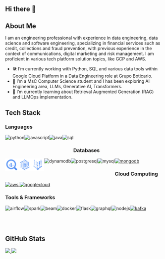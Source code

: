## Hi there 👋

## About Me

I am an engineering professional with experience in data engineering, data science and software engineering, specializing in financial services such as credit, collections and fraud prevention, with previous experience in the context of communications, digital marketing and risk management. I am proficient in various tech platform solution topics, like GCP and AWS.

- 🛠  I’m currently working with Python, SQL and various data tools within Google Cloud Platform in a Data Engineering role at Grupo Boticario.
- 🚀 I’m a MsC Computer Science student and I has been exploring AI Engineering area, LLMs, Generative AI, Transformers.
- 🌱 I’m currently learning about Retrieval Augmented Generation (RAG) and LLMOps implementation.

## Tech Stack
### Languages
<a href="https://www.python.org" target="_blank"> 
    <img align="left" src="https://github.com/gilbarbara/logos/blob/main/logos/python.svg" title="Python" alt="python" height="42px"/> 
</a>
<a href="https://developer.mozilla.org/en-US/docs/Web/JavaScript" target="_blank"> 
    <img  align="left" src="https://skillicons.dev/icons?i=js" title="JavaScript" alt="javascript" height="42px" />
</a>
<a href="https://www.java.com" target="_blank"> 
    <img align="left" src="https://www.vectorlogo.zone/logos/java/java-icon.svg" title="Java" alt="java" height="42px"/> 
</a>
<a href="https://learn.microsoft.com/en-us/sql/" target="_blank"> 
    <img align="left" src="https://github.com/benc-uk/icon-collection/blob/master/azure-patterns/sql-db.svg" title="SQL" alt="sql" height="42px"/> 
</a>

<br>

### Databases

<a href="https://cloud.google.com/bigquery" target="_blank"> 
    <img align="left" src="https://github.com/AwesomeLogos/google-cloud-icons/blob/main/docs/images/bigquery.svg" title="BigQuery" alt="bigquery" height="42px"/> 
</a>
<a href="https://cloud.google.com/bigtable" target="_blank"> 
    <img align="left" src="https://github.com/AwesomeLogos/google-cloud-icons/blob/main/docs/images/bigtable.svg" title="BigTable" alt="bigtable" height="42px"/> 
</a>
<a href="https://cloud.google.com/vertex-ai" target="_blank"> 
    <img align="left" src="https://github.com/AwesomeLogos/google-cloud-icons/blob/main/docs/images/vertexai.svg" title="Feature Store" alt="featurestore" height="42px"/> 
</a>
<a href="https://aws.amazon.com/dynamodb/" target="_blank"> 
    <img align="left" src="https://github.com/detain/svg-logos/blob/master/svg/a/aws-dynamodb.svg" title="DynamoDB" alt="dynamodb" height="42px"/> 
</a>
<a href="https://www.postgresql.org/" target="_blank"> 
    <img align="left" src="https://github.com/homarr-labs/dashboard-icons/blob/main/svg/postgres.svg" title="PostgreSQL" alt="postgresql" height="42px"/> 
</a>
<a href="https://www.mysql.com/" target="_blank"> 
    <img align="left" src="https://github.com/gilbarbara/logos/blob/main/logos/mysql-icon.svg" title="MySQL" alt="mysql" height="42px"/> 
</a>
<a href="https://www.mongodb.com/" target="_blank"> 
    <img src="https://skillicons.dev/icons?i=mongodb" title="MongoDB" alt="mongodb" height="42px" />
</a>

<br>

### Cloud Computing

<a href="https://aws.amazon.com/" target="_blank">
    <img src="https://skillicons.dev/icons?i=aws" title="AWS" alt="aws" height="42px" />
</a>
<a href="https://cloud.google.com/" target="_blank">
    <img src="https://skillicons.dev/icons?i=gcp" title="Google Cloud" alt="googlecloud" height="42px" />
</a>

### Tools & Frameworks
<a href="https://spark.apache.org/" target="_blank"> 
    <img align="left" src="https://github.com/gilbarbara/logos/blob/main/logos/airflow-icon.svg" title="Airflow" alt="airflow" height="42"/> 
</a>
<a href="https://spark.apache.org/" target="_blank"> 
    <img align="left" src="https://www.vectorlogo.zone/logos/apache_spark/apache_spark-icon.svg" title="Apache Spark" alt="spark" height="42px"/> 
</a>
<a href="https://beam.apache.org/" target="_blank"> 
    <img align="left" src="https://www.vectorlogo.zone/logos/apache_beam/apache_beam-icon.svg" title="Apache Beam" alt="beam" height="42px"/> 
</a>
<a href="https://kafka.apache.org/" target="_blank"> 
    <img align="left "src="https://skillicons.dev/icons?i=kafka" title="Apache Kafka" alt="kafka" height="42px" />
</a>

<a href="https://www.docker.com/" target="_blank"> 
    <img align="left" src="https://www.vectorlogo.zone/logos/docker/docker-icon.svg" title="Docker" alt="docker" height="42px"/> 
</a>

<a href="https://flask.palletsprojects.com/en/stable/" target="_blank"> 
    <img  align="left" src="https://skillicons.dev/icons?i=flask" title="Flask" alt="flask" height="42px" />
</a>

<a href="https://graphql.org/" target="_blank"> 
    <img align="left" src="https://www.vectorlogo.zone/logos/graphql/graphql-icon.svg" title="GraphQL" alt="graphql" height="42px"/> 
</a>

<a href="https://nodejs.org/en" target="_blank">
    <img  align="left" src="https://skillicons.dev/icons?i=nodejs" title="NodeJS" alt="nodejs" height="42px" />
</a>

<br><br>

## GitHub Stats
<!-- ![thehenke's GitHub stats](https://github-readme-stats.vercel.app/api?username=thehenke&show_icons=true&theme=gotham) -->



<a href="">
    <img height="137px" src="https://github-readme-stats.vercel.app/api?username=thehenke&hide_border=true&show_icons=true&theme=gotham" /><!-- wi*quL3fcV -->
    <img height="137px" src="https://github-readme-stats.vercel.app/api/top-langs/?username=thehenke&layout=compact&langs_count=6&theme=gotham&hide_border=true" />
</a>